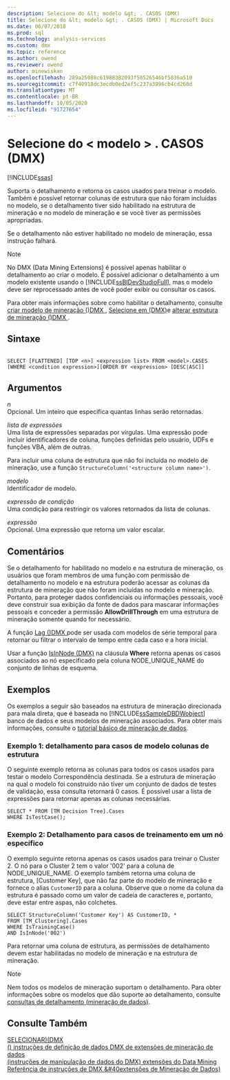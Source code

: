 ```yaml
---
description: Selecione do &lt; modelo &gt; . CASOS (DMX)
title: Selecione do &lt; modelo &gt; . CASOS (DMX) | Microsoft Docs
ms.date: 06/07/2018
ms.prod: sql
ms.technology: analysis-services
ms.custom: dmx
ms.topic: reference
ms.author: owend
ms.reviewer: owend
author: minewiskan
ms.openlocfilehash: 289a25088c61988382093f50526546bf5036a510
ms.sourcegitcommit: c7f40918dc3ecdb0ed2ef5c237a3996cb4cd268d
ms.translationtype: MT
ms.contentlocale: pt-BR
ms.lasthandoff: 10/05/2020
ms.locfileid: "91727654"
---
```

# <a name="select-from-ltmodelgtcases-dmx"></a>Selecione do &lt; modelo &gt; . CASOS (DMX)
[!INCLUDE[ssas](../includes/applies-to-version/ssas.md)]

  Suporta o detalhamento e retorna os casos usados para treinar o modelo. Também é possível retornar colunas de estrutura que não foram incluídas no modelo, se o detalhamento tiver sido habilitado na estrutura de mineração e no modelo de mineração e se você tiver as permissões apropriadas.  
  
 Se o detalhamento não estiver habilitado no modelo de mineração, essa instrução falhará.  
  
> [!NOTE]  
>  No DMX (Data Mining Extensions) é possível apenas habilitar o detalhamento ao criar o modelo. É possível adicionar o detalhamento a um modelo existente usando o [!INCLUDE[ssBIDevStudioFull](../includes/ssbidevstudiofull-md.md)], mas o modelo deve ser reprocessado antes de você poder exibir ou consultar os casos.  
  
 Para obter mais informações sobre como habilitar o detalhamento, consulte [criar modelo de mineração &#40;&#41;DMX ](../dmx/create-mining-model-dmx.md), [Selecione em &#40;DMX&#41;](../dmx/select-into-dmx.md)e [alterar estrutura de mineração &#40;&#41;DMX ](../dmx/alter-mining-structure-dmx.md).  
  
## <a name="syntax"></a>Sintaxe  
  
```  
  
SELECT [FLATTENED] [TOP <n>] <expression list> FROM <model>.CASES  
[WHERE <condition expression>][ORDER BY <expression> [DESC|ASC]]  
```  
  
## <a name="arguments"></a>Argumentos  
 *n*  
 Opcional. Um inteiro que especifica quantas linhas serão retornadas.  
  
 *lista de expressões*  
 Uma lista de expressões separadas por vírgulas. Uma expressão pode incluir identificadores de coluna, funções definidas pelo usuário, UDFs e funções VBA, além de outras.  
  
 Para incluir uma coluna de estrutura que não foi incluída no modelo de mineração, use a função `StructureColumn('<structure column name>')`.  
  
 *modelo*  
 Identificador de modelo.  
  
 *expressão de condição*  
 Uma condição para restringir os valores retornados da lista de colunas.  
  
 *expressão*  
 Opcional. Uma expressão que retorna um valor escalar.  
  
## <a name="remarks"></a>Comentários  
 Se o detalhamento for habilitado no modelo e na estrutura de mineração, os usuários que foram membros de uma função com permissão de detalhamento no modelo e na estrutura poderão acessar as colunas da estrutura de mineração que não foram incluídas no modelo e mineração. Portanto, para proteger dados confidenciais ou informações pessoais, você deve construir sua exibição da fonte de dados para mascarar informações pessoais e conceder a permissão **AllowDrillThrough** em uma estrutura de mineração somente quando for necessário.  
  
 A função [Lag &#40;&#41;DMX ](../dmx/lag-dmx.md) pode ser usada com modelos de série temporal para retornar ou filtrar o intervalo de tempo entre cada caso e a hora inicial.  
  
 Usar a função [IsInNode &#40;DMX&#41;](../dmx/isinnode-dmx.md) na cláusula **Where** retorna apenas os casos associados ao nó especificado pela coluna NODE_UNIQUE_NAME do conjunto de linhas de esquema.  
  
## <a name="examples"></a>Exemplos  
 Os exemplos a seguir são baseados na estrutura de mineração direcionada para mala direta, que é baseada no [!INCLUDE[ssSampleDBDWobject](../includes/sssampledbdwobject-md.md)] banco de dados e seus modelos de mineração associados. Para obter mais informações, consulte o [tutorial básico de mineração de dados](/previous-versions/sql/sql-server-2016/ms167167(v=sql.130)).  
  
### <a name="example-1-drillthrough-to-model-cases-and-structure-columns"></a>Exemplo 1: detalhamento para casos de modelo colunas de estrutura  
 O seguinte exemplo retorna as colunas para todos os casos usados para testar o modelo Correspondência destinada. Se a estrutura de mineração na qual o modelo foi construído não tiver um conjunto de dados de testes de validação, essa consulta retornará 0 casos. É possível usar a lista de expressões para retornar apenas as colunas necessárias.  
  
```  
SELECT * FROM [TM Decision Tree].Cases  
WHERE IsTestCase();  
```  
  
### <a name="example-2-drillthrough-to-training-cases-in-a-specific-node"></a>Exemplo 2: Detalhamento para casos de treinamento em um nó específico  
 O exemplo seguinte retorna apenas os casos usados para treinar o Cluster 2. O nó para o Cluster 2 tem o valor '002' para a coluna de NODE_UNIQUE_NAME. O exemplo também retorna uma coluna de estrutura, [Customer Key], que não faz parte do modelo de mineração e fornece o alias `CustomerID` para a coluna. Observe que o nome da coluna da estrutura é passado como um valor de cadeia de caracteres e, portanto, deve estar entre aspas, não colchetes.  
  
```  
SELECT StructureColumn('Customer Key') AS CustomerID, *   
FROM [TM_Clustering].Cases  
WHERE IsTrainingCase()  
AND IsInNode('002')  
```  
  
 Para retornar uma coluna de estrutura, as permissões de detalhamento devem estar habilitadas no modelo de mineração e na estrutura de mineração.  
  
> [!NOTE]  
>  Nem todos os modelos de mineração suportam o detalhamento. Para obter informações sobre os modelos que dão suporte ao detalhamento, consulte [consultas de detalhamento &#40;mineração de dados&#41;](/analysis-services/data-mining/drillthrough-queries-data-mining).  
  
## <a name="see-also"></a>Consulte Também  
 [SELECIONAR&#41;&#40;DMX ](../dmx/select-dmx.md)   
 [&#40;&#41; instruções de definição de dados DMX de extensões de mineração de dados](../dmx/dmx-statements-data-definition.md)   
 [&#40;instruções de manipulação de dados do DMX&#41; extensões do Data Mining](../dmx/dmx-statements-data-manipulation.md)   
 [Referência de instruções de DMX &#40extensões de Mineração de Dados&#41;](../dmx/data-mining-extensions-dmx-statements.md)  
  
